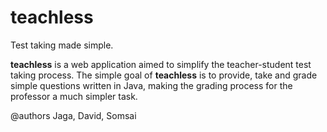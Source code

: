 # teachless

Test taking made simple.

  **teachless** is a web application aimed to simplify the teacher-student test taking process. The simple goal of **teachless** is to  provide, take and grade simple questions written in Java, making the grading process for the professor a much simpler task.
  
  @authors Jaga, David, Somsai
  
           
      

